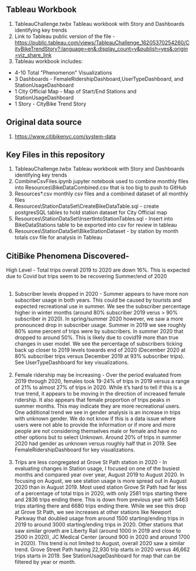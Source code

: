 ## Tableau Workbook
1) TableauChallenge.twbx  Tableau workbook with Story and Dashboards identifying key trends <br />
2) Link to Tableau public version of the file - https://public.tableau.com/views/TableauChallenge_16205370254260/CityBikeTrendStory?:language=en&:display_count=y&publish=yes&:origin=viz_share_link <br />
3) Tableau workbook includes:<br />
- 4-10 Total "Phenomenon" Visualizations
- 3 Dashboards - FemaleRidershipDashboard,UserTypeDashboard, and StationUsageDashboard
- 1 City Official Map - Map of Start/End Stations and StationUsageDashboard
- 1 Story - CityBike Trend Story

## Original data source
1) https://www.citibikenyc.com/system-data

## Key Files in this repository
1) TableauChallenge.twbx  Tableau workbook with Story and Dashboards identifying key trends <br />
2) CombineCsvFiles.ipynb jupyter notebook used to combine monthly files into Resources\BikeDataCombined.csv that is too big to push to GitHub<br />
3) Resources\*.csv monthly csv files and a combined dataset of all monthly files <br />
4) Resources\StationDataSet\CreateBikeDataTable.sql - create postgresSQL tables to hold station dataset for City Official map<br />
5) Resources\StationDataSet\InsertIntoStationTables.sql - Insert into BikeDataStations table to be exported into csv for review in tableau<br />
6) Resources\StationDataSet\BikeStationDataset - by station by month totals csv file for analysis in Tableau<br />


## CitiBike Phenomena Discovered- 
High Level -  Total trips overall 2019 to 2020 are down 16%.  This is expected due to Covid but trips seem to be recovering Summer/end of 2020<br /><br />
1) Subscriber levels dropped in 2020 - Summer appears to have more non subscriber usage in both years.  This could be caused by tourists and expected recreational use in summer.  We see the subscriber percentage higher in winter months (around 80% subscriber 2019 verus > 90% subscriber in 2020). In spring/summer 2020 however, we saw a more pronounced drop in subscriber usage.  Summer in 2019 we see roughly 80% some percent of trips were by subscribers.  In summer 2020 that dropped to around 50%.  This is likely due to covid19 more than true changes in user model.  We see the percentage of subscribers ticking back up closer to 2019 levels towards end of 2020 (December 2020 at 80% subscriber trips versus December 2019 at 93% subscriber trips).  See UserTypeDashboard for key visualizations. <br /><br />
2) Female ridership may be increasing - Over the period evaluated from 2019 through 2020, females took 19-24% of trips in 2019 versus a range of 21% to almost 27% of trips in 2020.  While it’s hard to tell if this is a true trend, it appears to be moving in the direction of increased female ridership.  It also appears that female proportion of trips peaks in summer months.  This may indicate they are more recreational users.  One additional trend we see in gender analysis is an increase in trips with unknown gender.  We do not know if this is a data issue where users were not able to provide the information or if more and more people are not considering themselves male or female and have no other options but to select Unknown.  Around 20% of trips in summer 2020 had gender as unknown versus roughly half that in 2019.  See FemaleRidershipDashboard for key visualizations.<br /><br />
3) Trips are less congregated at Grove St Path station in 2020 - In evaluating changes in Station usage, I focused on one of the busiest months and compared year over year, August 2019 to August 2020. In focusing on August, we see station usage is more spread out in August 2020 than in August 2019.  Most used station Grove St Path had far less of a percentage of total trips in 2020, with only 2581 trips starting there and 2836 trips ending there.  This is down from previous  year with 5463 trips starting there and 6680 trips ending there.  While we see this drop at Grove St Path, we see increases at other stations like Newport Parkway that doubled usage from around 1500 starting/ending trips in 2019 to around 3000 starting/ending trips in 2020.  Other stations that saw similar growth are Liberty Rail (around 1000 in 2019 and close to 2500 in 2020), JC Medical Center (around 900 in 2020 and around 1700 in 2020).  This trend is not limited to August, overall 2020 saw a similar trend.  Grove Street Path having 22,930 trip starts in 2020 versus 46,662 trips starts in 2019.  See StationUsageDashboard for map that can be filtered by year or month.<br /><br />
